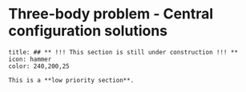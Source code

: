 # Three-body problem - Central configuration solutions
```ad-note
title: ## ** !!! This section is still under construction !!! **
icon: hammer
color: 240,200,25

This is a **low priority section**.
```

<!-- Wakker section 3.2 -->